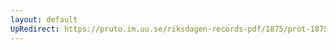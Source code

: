 ```yaml
---
layout: default
UpRedirect: https://pruto.im.uu.se/riksdagen-records-pdf/1875/prot-1875--ak--011/prot-1875--ak--011_001.pdf
---
```

